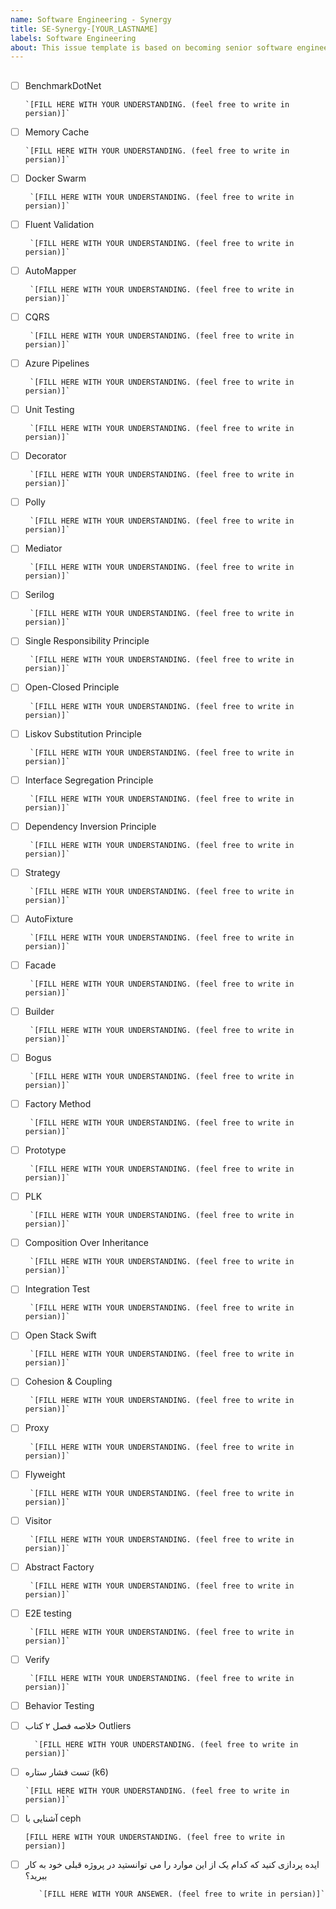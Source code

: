 ```yaml
---
name: Software Engineering - Synergy
title: SE-Synergy-[YOUR_LASTNAME]
labels: Software Engineering
about: This issue template is based on becoming senior software engineer channel
---
```


## 

 - [ ] BenchmarkDotNet
       
       `[FILL HERE WITH YOUR UNDERSTANDING. (feel free to write in persian)]`
 - [ ] Memory Cache
 
       `[FILL HERE WITH YOUR UNDERSTANDING. (feel free to write in persian)]`
 - [ ] Docker Swarm
 
        `[FILL HERE WITH YOUR UNDERSTANDING. (feel free to write in persian)]`
 - [ ] Fluent Validation
 
        `[FILL HERE WITH YOUR UNDERSTANDING. (feel free to write in persian)]`
 - [ ] AutoMapper
 
        `[FILL HERE WITH YOUR UNDERSTANDING. (feel free to write in persian)]`
 - [ ] CQRS
 
        `[FILL HERE WITH YOUR UNDERSTANDING. (feel free to write in persian)]`
 - [ ] Azure Pipelines
 
        `[FILL HERE WITH YOUR UNDERSTANDING. (feel free to write in persian)]`
 - [ ] Unit Testing
 
        `[FILL HERE WITH YOUR UNDERSTANDING. (feel free to write in persian)]`
 - [ ] Decorator
 
        `[FILL HERE WITH YOUR UNDERSTANDING. (feel free to write in persian)]`
 - [ ] Polly
 
        `[FILL HERE WITH YOUR UNDERSTANDING. (feel free to write in persian)]`
 - [ ] Mediator
 
        `[FILL HERE WITH YOUR UNDERSTANDING. (feel free to write in persian)]`
 - [ ] Serilog
 
        `[FILL HERE WITH YOUR UNDERSTANDING. (feel free to write in persian)]`
 - [ ] Single Responsibility Principle
 
        `[FILL HERE WITH YOUR UNDERSTANDING. (feel free to write in persian)]`
 - [ ] Open-Closed Principle
 
        `[FILL HERE WITH YOUR UNDERSTANDING. (feel free to write in persian)]`
 - [ ] Liskov Substitution Principle
 
        `[FILL HERE WITH YOUR UNDERSTANDING. (feel free to write in persian)]`
 - [ ] Interface Segregation Principle
 
        `[FILL HERE WITH YOUR UNDERSTANDING. (feel free to write in persian)]`
 - [ ] Dependency Inversion Principle
 
        `[FILL HERE WITH YOUR UNDERSTANDING. (feel free to write in persian)]`
 - [ ] Strategy
 
        `[FILL HERE WITH YOUR UNDERSTANDING. (feel free to write in persian)]`
 - [ ] AutoFixture
 
        `[FILL HERE WITH YOUR UNDERSTANDING. (feel free to write in persian)]`
 - [ ] Facade
 
        `[FILL HERE WITH YOUR UNDERSTANDING. (feel free to write in persian)]`
 - [ ] Builder
 
        `[FILL HERE WITH YOUR UNDERSTANDING. (feel free to write in persian)]`
 - [ ] Bogus
 
        `[FILL HERE WITH YOUR UNDERSTANDING. (feel free to write in persian)]`
 - [ ] Factory Method
 
        `[FILL HERE WITH YOUR UNDERSTANDING. (feel free to write in persian)]`
 - [ ] Prototype
 
        `[FILL HERE WITH YOUR UNDERSTANDING. (feel free to write in persian)]`
 - [ ] PLK
 
        `[FILL HERE WITH YOUR UNDERSTANDING. (feel free to write in persian)]`
 - [ ] Composition Over Inheritance
 
        `[FILL HERE WITH YOUR UNDERSTANDING. (feel free to write in persian)]`
 - [ ] Integration Test
 
        `[FILL HERE WITH YOUR UNDERSTANDING. (feel free to write in persian)]`
 - [ ] Open Stack Swift
 
        `[FILL HERE WITH YOUR UNDERSTANDING. (feel free to write in persian)]`
 - [ ] Cohesion & Coupling
 
        `[FILL HERE WITH YOUR UNDERSTANDING. (feel free to write in persian)]`
 - [ ] Proxy
 
        `[FILL HERE WITH YOUR UNDERSTANDING. (feel free to write in persian)]`
 - [ ] Flyweight
 
        `[FILL HERE WITH YOUR UNDERSTANDING. (feel free to write in persian)]`
 - [ ] Visitor
 
        `[FILL HERE WITH YOUR UNDERSTANDING. (feel free to write in persian)]`
 - [ ] Abstract Factory
 
        `[FILL HERE WITH YOUR UNDERSTANDING. (feel free to write in persian)]`
 - [ ] E2E testing
 
        `[FILL HERE WITH YOUR UNDERSTANDING. (feel free to write in persian)]`
 - [ ] Verify
 
        `[FILL HERE WITH YOUR UNDERSTANDING. (feel free to write in persian)]`
 - [ ] Behavior Testing
- [ ] خلاصه فصل ۲ کتاب Outliers
 
        `[FILL HERE WITH YOUR UNDERSTANDING. (feel free to write in persian)]`
 - [ ]  تست فشار ستاره (k6)
 
        `[FILL HERE WITH YOUR UNDERSTANDING. (feel free to write in persian)]`
 - [ ]  آشنایی با ceph 

       `[FILL HERE WITH YOUR UNDERSTANDING. (feel free to write in persian)]`
  
  
- [ ] ایده پردازی کنید که کدام یک از این موارد را می توانستید در پروژه قبلی خود به کار ببرید؟
  
         `[FILL HERE WITH YOUR ANSEWER. (feel free to write in persian)]`
